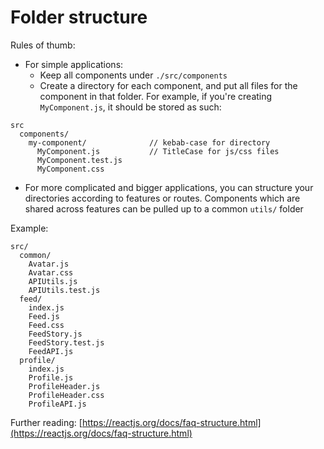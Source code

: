 # Folder structure

Rules of thumb:

* For simple applications:
  * Keep all components under `./src/components`
  * Create a directory for each component, and put all files for the component in that folder. For example, if you're creating `MyComponent.js`, it should be stored as such:

```text
src
  components/
    my-component/              // kebab-case for directory
      MyComponent.js           // TitleCase for js/css files
      MyComponent.test.js
      MyComponent.css
```

* For more complicated and bigger applications, you can structure your directories according to features or routes. Components which are shared across features can be pulled up to a common `utils/` folder

Example:

```text
src/
  common/
    Avatar.js
    Avatar.css
    APIUtils.js
    APIUtils.test.js
  feed/
    index.js
    Feed.js
    Feed.css
    FeedStory.js
    FeedStory.test.js
    FeedAPI.js
  profile/
    index.js
    Profile.js
    ProfileHeader.js
    ProfileHeader.css
    ProfileAPI.js
```

Further reading: [https://reactjs.org/docs/faq-structure.html](https://reactjs.org/docs/faq-structure.html)

